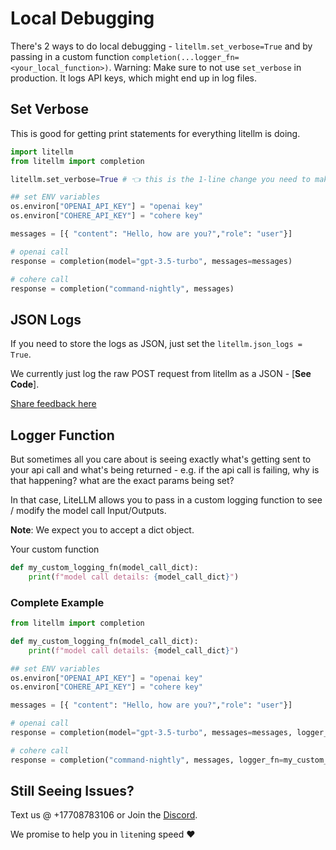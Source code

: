 # Local Debugging
There's 2 ways to do local debugging - `litellm.set_verbose=True` and by passing in a custom function `completion(...logger_fn=<your_local_function>)`. Warning: Make sure to not use `set_verbose` in production. It logs API keys, which might end up in log files.

## Set Verbose 

This is good for getting print statements for everything litellm is doing.
```python
import litellm
from litellm import completion

litellm.set_verbose=True # 👈 this is the 1-line change you need to make

## set ENV variables
os.environ["OPENAI_API_KEY"] = "openai key"
os.environ["COHERE_API_KEY"] = "cohere key"

messages = [{ "content": "Hello, how are you?","role": "user"}]

# openai call
response = completion(model="gpt-3.5-turbo", messages=messages)

# cohere call
response = completion("command-nightly", messages)
```

## JSON Logs 

If you need to store the logs as JSON, just set the `litellm.json_logs = True`.

We currently just log the raw POST request from litellm as a JSON - [**See Code**]. 

[Share feedback here](https://github.com/BerriAI/litellm/issues)

## Logger Function 
But sometimes all you care about is seeing exactly what's getting sent to your api call and what's being returned - e.g. if the api call is failing, why is that happening? what are the exact params being set? 

In that case, LiteLLM allows you to pass in a custom logging function to see / modify the model call Input/Outputs. 

**Note**: We expect you to accept a dict object. 

Your custom function 

```python
def my_custom_logging_fn(model_call_dict):
    print(f"model call details: {model_call_dict}")
```

### Complete Example
```python
from litellm import completion

def my_custom_logging_fn(model_call_dict):
    print(f"model call details: {model_call_dict}")

## set ENV variables
os.environ["OPENAI_API_KEY"] = "openai key"
os.environ["COHERE_API_KEY"] = "cohere key"

messages = [{ "content": "Hello, how are you?","role": "user"}]

# openai call
response = completion(model="gpt-3.5-turbo", messages=messages, logger_fn=my_custom_logging_fn)

# cohere call
response = completion("command-nightly", messages, logger_fn=my_custom_logging_fn)
```

## Still Seeing Issues? 

Text us @ +17708783106 or Join the [Discord](https://discord.com/invite/wuPM9dRgDw). 

We promise to help you in `lite`ning speed ❤️
